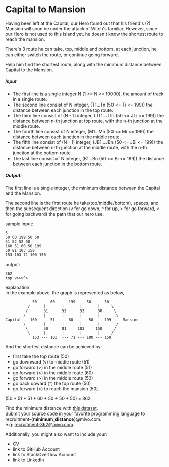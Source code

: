 # Capital to Mansion

Having been left at the Capital, our Hero found out that his friend's (?) Mansion will soon be under the attack of Witch's familiar.
However, since our Hero is not used to this island yet, he doesn't know the shortest route to reach the mansion.

There's 3 route he can take, top, middle and bottom. at each junction, he can either switch the route, or continue going forward.

Help him find the shortest route, along with the minimum distance between Capital to the Mansion.

##### Input

- The first line is a single integer N (1 <= N <= 10000), the amount of track in a single route.
- The second line consist of N integer, (T1...Tn (50 <= Ti <= 199)) the distance between each junction in the top route.
- The third line consist of (N - 1) integer, (JT1...JTn (50 <= JTi <= 199)) the distance between n-th junction at top route, with the n-th junction at the middle route.
- The fourth line consist of N integer, (M1...Mn (50 <= Mi <= 199)) the distance between each junction in the middle route.
- The fifth line consist of (N - 1) integer, (JB1...JBn (50 <= JBi <= 199)) the distance between n-th junction at the middle route, with the n-th junction at the bottom route.
- The last line consist of N integer, (B1...Bn (50 <= Bi <= 199)) the distance between each junction in the bottom route.

##### Output:
The first line is a single integer, the minimum distance between the Capital and the Mansion.

The second line is the first route he take(top/middle/bottom), spaces, and then the subsequent direction (v for go down, ^ for up, > for go forward, < for going backward) the path that our hero use.

sample input:

    5
    50 60 199 50 50
    51 52 52 50
    160 51 60 50 199
    50 81 103 150
    153 103 71 100 150

output:

    362
    top v>>>^>


explanation:  
in the example above, the graph is represented as below,

                50  --- 60  --- 199 --- 50  --- 50
              /      |       |       |       |     \
             /       51      52      52      50     \
            /        |       |       |       |       \
    Capital -- 160  --- 51  --- 60  ---  50 --- 199 --- Mansion
            \        |       |       |       |       /
             \       50      81     103     150     /
              \      |       |       |       |     /
                153 --- 103  --- 71 --- 100 --- 150

And the shortest distance can be achieved by:

- first take the top route (50)
- go downward (v) to middle route (51)
- go forward (>) in the middle route (51)
- go forward (>) in the middle route (60)
- go forward (>) in the middle route (50)
- go back upward (^) the top route (50)
- go forward (>) to reach the mansion (50).

(50 + 51 + 51 + 60 + 50 + 50 + 50) = 362

Find the minimum distance with [this dataset](dataset.txt).  
Submit your source code in your favorite programming language to recruitment-{**minimum_distance**}@mivo.com.  
e.g: recruitment-362@mivo.com.

Additionally, you might also want to include your:
- CV
- link to GitHub Account
- link to StackOverflow Account
- link to LinkedIn
